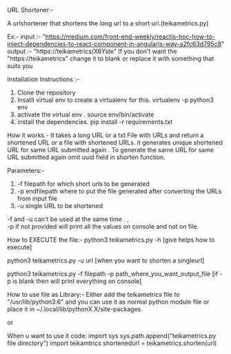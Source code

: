 URL Shortener:-

A urlshortener that shortens the long url to a short url.(teikametrics.py)

Ex:- 
input :- "https://medium.com/front-end-weekly/reactjs-hoc-how-to-inject-dependencies-to-react-component-in-angularjs-way-a2fc63d795c8"
output :- "https://teikametrics/X6Yste"
If you don't want the "https://teikametrics" change it to blank or replace it with something that suits you



Installation Instructions :-
1. Clone the repository
2. Insatll virtual env to create a virtualenv for this.
	virtualenv -p python3 env
3. activate the virtual env .
	source env/bin/activate
4. install the dependencies.
	pip install -r requirements.txt
	
How it works -
It takes a long URL or a txt File with URLs and return a shortened URL or a file with shortened URLs.
it generates unique shortened URL for same URL submitted again . To generate the same URL for same URL submitted again omit uuid field in shorten function.


Parameters:-
1. -f filepath for which short urls to be generated
2. -p endfilepath where to put the file generated after converting the URLs from input file
3. -u single URL to be shortened

-f and -u can't be used  at the same time . ,  
-p if not provided will print all the values on console and not on file.


How to EXECUTE the file:-
python3 teikametrics.py -h [give helps how to execute]

python3 teikametrics.py -u url [when you want to shorten a singleurl]

python3 teikametrics.py -f filepath -p path_where_you_want_output_file [if -p is blank then will print everything on console]

How to use file as Library:-
Either add the teikametrics file to "/usr/lib/python3.6" and you can use it as normal python module file or place it in
~/.local/lib/pythonX.X/site-packages

or 

When u want to use it code:
import sys
sys.path.append("teikametrics.py file directory")
import teikamtrics
shortenedurl = teikametrics.shorten(url)
